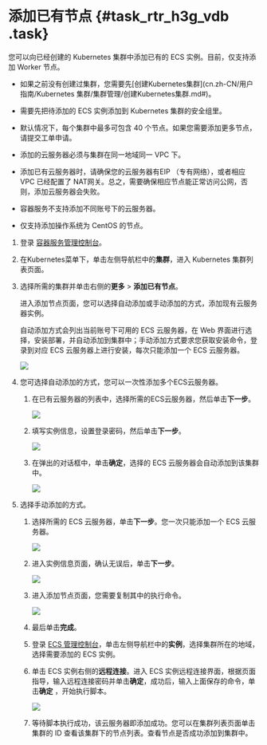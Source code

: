 # 添加已有节点 {#task_rtr_h3g_vdb .task}

您可以向已经创建的 Kubernetes 集群中添加已有的 ECS 实例。目前，仅支持添加 Worker 节点。

-   如果之前没有创建过集群，您需要先[创建Kubernetes集群](cn.zh-CN/用户指南/Kubernetes 集群/集群管理/创建Kubernetes集群.md#)。
-   需要先把待添加的 ECS 实例添加到 Kubernetes 集群的安全组里。

-   默认情况下，每个集群中最多可包含 40 个节点。如果您需要添加更多节点，请提交工单申请。
-   添加的云服务器必须与集群在同一地域同一 VPC 下。
-   添加已有云服务器时，请确保您的云服务器有EIP （专有网络），或者相应 VPC 已经配置了 NAT网关。总之，需要确保相应节点能正常访问公网，否则，添加云服务器会失败。
-   容器服务不支持添加不同账号下的云服务器。
-   仅支持添加操作系统为 CentOS 的节点。

1.  登录 [容器服务管理控制台](https://cs.console.aliyun.com)。 
2.  在Kubernetes菜单下，单击左侧导航栏中的**集群**，进入 Kubernetes 集群列表页面。 
3.  选择所需的集群并单击右侧的**更多** \> **添加已有节点**。 

    进入添加节点页面，您可以选择自动添加或手动添加的方式，添加现有云服务器实例。

    自动添加方式会列出当前账号下可用的 ECS 云服务器，在 Web 界面进行选择，安装部署，并自动添加到集群中；手动添加方式要求您获取安装命令，登录到对应 ECS 云服务器上进行安装，每次只能添加一个 ECS 云服务器。

    ![](http://static-aliyun-doc.oss-cn-hangzhou.aliyuncs.com/assets/img/16929/153958333510825_zh-CN.png)

4.  您可选择自动添加的方式，您可以一次性添加多个ECS云服务器。 
    1.  在已有云服务器的列表中，选择所需的ECS云服务器，然后单击**下一步**。 

        ![](http://static-aliyun-doc.oss-cn-hangzhou.aliyuncs.com/assets/img/16929/153958333510826_zh-CN.png)

    2.  填写实例信息，设置登录密码，然后单击**下一步**。 

        ![](http://static-aliyun-doc.oss-cn-hangzhou.aliyuncs.com/assets/img/16929/153958333510827_zh-CN.png)

    3.  在弹出的对话框中，单击**确定**，选择的 ECS 云服务器会自动添加到该集群中。 

        ![](http://static-aliyun-doc.oss-cn-hangzhou.aliyuncs.com/assets/img/16929/153958333510827_zh-CN.png)

5.  选择手动添加的方式。 
    1.  选择所需的 ECS 云服务器，单击**下一步**。您一次只能添加一个 ECS 云服务器。 

        ![](http://static-aliyun-doc.oss-cn-hangzhou.aliyuncs.com/assets/img/16929/153958333510828_zh-CN.png)

    2.  进入实例信息页面，确认无误后，单击**下一步**。 

        ![](http://static-aliyun-doc.oss-cn-hangzhou.aliyuncs.com/assets/img/16929/153958333610830_zh-CN.png)

    3.  进入添加节点页面，您需要复制其中的执行命令。 

        ![](http://static-aliyun-doc.oss-cn-hangzhou.aliyuncs.com/assets/img/16929/153958333610831_zh-CN.png)

    4.  最后单击**完成**。 
    5.  登录 [ECS 管理控制台](https://ecs.console.aliyun.com/)，单击左侧导航栏中的**实例**，选择集群所在的地域，选择需要添加的 ECS 实例。 
    6.  单击 ECS 实例右侧的**远程连接**。进入 ECS 实例远程连接界面，根据页面指导，输入远程连接密码并单击**确定**，成功后，输入上面保存的命令，单击**确定** ，开始执行脚本。 

        ![](http://static-aliyun-doc.oss-cn-hangzhou.aliyuncs.com/assets/img/16929/153958333610832_zh-CN.png)

    7.  等待脚本执行成功，该云服务器即添加成功。您可以在集群列表页面单击集群的 ID 查看该集群下的节点列表。查看节点是否成功添加到集群中。 

